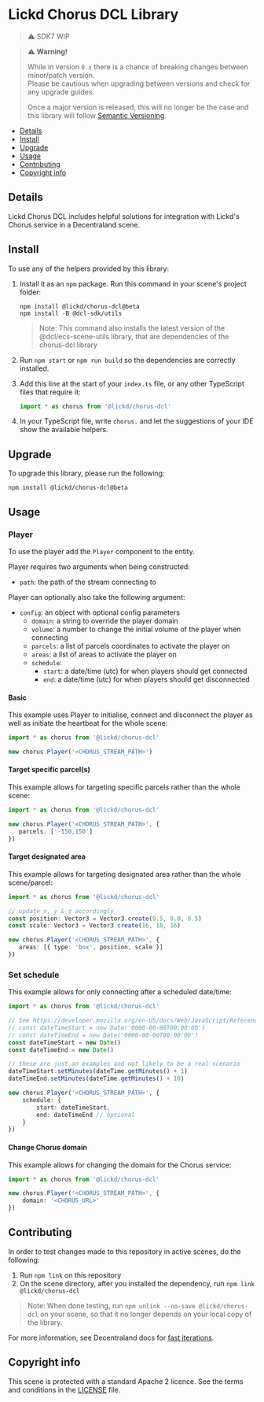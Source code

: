 # Lickd Chorus DCL Library

> ⚠️ SDK7 WIP

> ⚠️ **Warning!**  
> 
> While in version `0.x` there is a chance of breaking changes between minor/patch version.  
> Please be cautious when upgrading between versions and check for any upgrade guides.  
> 
> Once a major version is released, this will no longer be the case and this library will follow [Semantic Versioning](https://semver.org/).

* [Details](#details)
* [Install](#install)
* [Upgrade](#upgrade)
* [Usage](#usage)
* [Contributing](#contributing)
* [Copyright info](#copyright-info)

## Details

Lickd Chorus DCL includes helpful solutions for integration with Lickd's Chorus service in a Decentraland scene.

## Install

To use any of the helpers provided by this library:

1. Install it as an `npm` package. Run this command in your scene's project folder:

   ```shell
   npm install @lickd/chorus-dcl@beta
   npm install -B @dcl-sdk/utils
   ```

   > Note: This command also installs the latest version of the @dcl/ecs-scene-utils library, that are dependencies of the chorus-dcl library

2. Run `npm start` or `npm run build` so the dependencies are correctly installed.

3. Add this line at the start of your `index.ts` file, or any other TypeScript files that require it:

   ```ts
   import * as chorus from '@lickd/chorus-dcl'
   ```

4. In your TypeScript file, write `chorus.` and let the suggestions of your IDE show the available helpers.

## Upgrade

To upgrade this library, please run the following:

```shell
npm install @lickd/chorus-dcl@beta
```

## Usage

### Player

To use the player add the `Player` component to the entity.

Player requires two arguments when being constructed:

- `path`: the path of the stream connecting to

Player can optionally also take the following argument:

- `config`: an object with optional config parameters
  - `domain`: a string to override the player domain
  - `volume`: a number to change the initial volume of the player when connecting
  - `parcels`: a list of parcels coordinates to activate the player on
  - `areas`: a list of areas to activate the player on
  - `schedule`: 
    - `start`: a date/time (utc) for when players should get connected
    - `end`: a date/time (utc) for when players should get disconnected

#### Basic

This example uses Player to initialise, connect and disconnect the player as well as initiate the heartbeat for the
whole scene:

```ts
import * as chorus from '@lickd/chorus-dcl'

new chorus.Player('<CHORUS_STREAM_PATH>')
```

#### Target specific parcel(s)

This example allows for targeting specific parcels rather than the whole scene:

```ts
import * as chorus from '@lickd/chorus-dcl'

new chorus.Player('<CHORUS_STREAM_PATH>', { 
   parcels: ['-150,150'] 
})
```

#### Target designated area

This example allows for targeting designated area rather than the whole scene/parcel:

```ts
import * as chorus from '@lickd/chorus-dcl'

// update x, y & z accordingly
const position: Vector3 = Vector3.create(9.5, 0.0, 9.5)
const scale: Vector3 = Vector3.create(16, 10, 16)

new chorus.Player('<CHORUS_STREAM_PATH>', {
   areas: [{ type: 'box', position, scale }]
})
```

### Set schedule

This example allows for only connecting after a scheduled date/time:

```ts
import * as chorus from '@lickd/chorus-dcl'

// See https://developer.mozilla.org/en-US/docs/Web/JavaScript/Reference/Global_Objects/Date#examples
// const dateTimeStart = new Date('0000-00-00T00:00:00')
// const dateTimeEnd = new Date('0000-00-00T00:00:00')
const dateTimeStart = new Date()
const dateTimeEnd = new Date()

// these are just an examples and not likely to be a real scenario
dateTimeStart.setMinutes(dateTime.getMinutes() + 1)
dateTimeEnd.setMinutes(dateTime.getMinutes() + 10)

new chorus.Player('<CHORUS_STREAM_PATH>', { 
    schedule: { 
        start: dateTimeStart,
        end: dateTimeEnd // optional
    }
})
```

#### Change Chorus domain

This example allows for changing the domain for the Chorus service:

```ts
import * as chorus from '@lickd/chorus-dcl'

new chorus.Player('<CHORUS_STREAM_PATH>', {
    domain: '<CHORUS_URL>'
})
```

## Contributing

In order to test changes made to this repository in active scenes, do the following:

1. Run `npm link` on this repository
2. On the scene directory, after you installed the dependency, run `npm link @lickd/chorus-dcl`

> Note: When done testing, run `npm unlink --no-save @lickd/chorus-dcl` on your scene, so that it no longer depends on your local copy of the library.

For more information, see Decentraland docs for [fast iterations](https://docs.decentraland.org/creator/development-guide/create-libraries/#fast-iterations). 

## Copyright info

This scene is protected with a standard Apache 2 licence. See the terms and conditions in the [LICENSE](/LICENSE) file.
